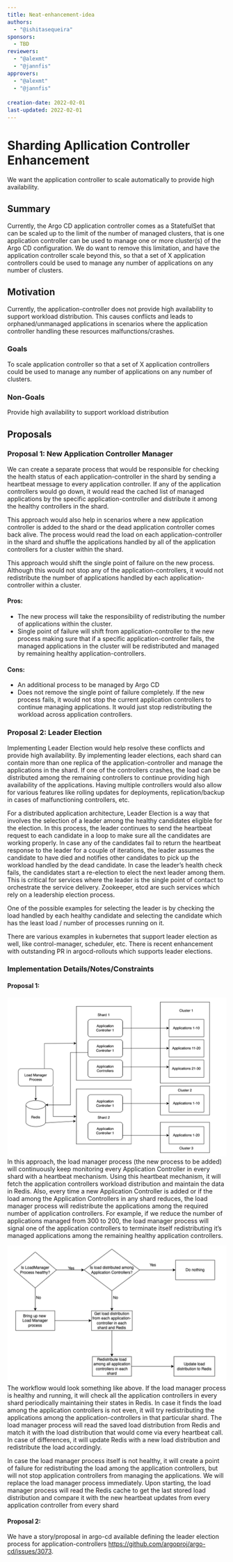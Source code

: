 ```yaml
---
title: Neat-enhancement-idea
authors:
  - "@ishitasequeira"
sponsors:
  - TBD        
reviewers:
  - "@alexmt"
  - "@jannfis"
approvers:
  - "@alexmt"
  - "@jannfis"

creation-date: 2022-02-01
last-updated: 2022-02-01
---
```


# Sharding Apllication Controller Enhancement

We want the application controller to scale automatically to provide high availability.


## Summary

Currently, the Argo CD application controller comes as a StatefulSet that can be scaled up to the limit of the number of managed clusters, that is one application controller can be used to manage one or more cluster(s) of the Argo CD configuration.
We do want to remove this limitation, and have the application controller scale beyond this, so that a set of X application controllers could be used to manage any number of applications on any number of clusters.


## Motivation

Currently, the application-controller does not provide high availability to support workload distribution. This causes conflicts and leads to orphaned/unmanaged applications in scenarios where the application controller handling these resources malfunctions/crashes.

### Goals

To scale application controller so that a set of X application controllers could be used to manage any number of applications on any number of clusters.

### Non-Goals

Provide high availability to support workload distribution

## Proposals

### Proposal 1: New Application Controller Manager

We can create a separate process that would be responsible for checking the health status of each application-controller in the shard by sending a heartbeat message to every application controller. If any of the application controllers would go down, it would read the cached list of managed applications by the specific application-controller and distribute it among the healthy controllers in the shard.

This approach would also help in scenarios where a new application controller is added to the shard or the dead application controller comes back alive. The process would read the load on each application-controller in the shard and shuffle the applications handled by all of the application controllers for a cluster within the shard.

This approach would shift the single point of failure on the new process. Although this would not stop any of the application-controllers, it would not redistribute the number of applications handled by each application-controller within a cluster.


#### Pros:
- The new process will take the responsibility of redistributing the number of applications within the cluster.
- Single point of failure will shift from application-controller to the new process making sure that if a specific application-controller fails, the managed applications in the cluster will be redistributed and managed by remaining healthy application-controllers.

#### Cons:
- An additional process to be managed by Argo CD
- Does not remove the single point of failure completely. If the new process fails, it would not stop the current application controllers to continue managing applications. It would just stop redistributing the workload across application controllers.


### Proposal 2: Leader Election
 
Implementing Leader Election would help resolve these conflicts and provide high availability. By implementing leader elections, each shard can contain more than one replica of the application-controller and manage the applications in the shard. If one of the controllers crashes, the load can be distributed among the remaining controllers to continue providing high availability of the applications. Having multiple controllers would also allow for various features like rolling updates for deployments, replication/backup in cases of malfunctioning controllers, etc.

For a distributed application architecture, Leader Election is a way that involves the selection of a leader among the healthy candidates eligible for the election. In this process, the leader continues to send the heartbeat request to each candidate in a loop to make sure all the candidates are working properly. In case any of the candidates fail to return the heartbeat response to the leader for a couple of iterations, the leader assumes the candidate to have died and notifies other candidates to pick up the workload handled by the dead candidate. In case the leader’s health check fails, the candidates start a re-election to elect the next leader among them. This is critical for services where the leader is the single point of contact to orchestrate the service delivery. Zookeeper, etcd are such services which rely on a leadership election process.

One of the possible examples for selecting the leader is by checking the load handled by each healthy candidate and selecting the candidate which has the least load / number of processes running on it.

There are various examples in kubernetes that support leader election as well, like control-manager, scheduler, etc. There is recent enhancement with outstanding PR in argocd-rollouts which supports leader elections.

### Implementation Details/Notes/Constraints

#### Proposal 1:

![sharding-application-controller](./sharding-application-controller.png)
In this approach, the load manager process (the new process to be added) will continuously keep monitoring every Application Controller in every shard with a heartbeat mechanism. Using this heartbeat mechanism, it will fetch the application controllers workload distribution and maintain the data in Redis. Also, every time a new Application Controller is added or if the load among the Application Controllers in any shard reduces, the load manager process will redistribute the applications among the required number of application controllers. For example, if we reduce the number of  applications managed from 300 to 200, the load manager process will signal one of the application controllers to terminate itself redistributing it’s managed applications among the remaining healthy application controllers.

![workflow-sharding-application-controller](./workflow-sharding-application-controller.png)
The workflow would look something like above. If the load manager process is healthy and running, it will check all the application controllers in every shard periodically maintaining their states in Redis. In case it finds the load among the application controllers is not even, it will try redistributing the applications among the application-controllers in that particular shard. The load manager process will read the saved load distribution from Redis and match it with the load distribution that would come via every heartbeat call. In case of differences, it will update Redis with a new load distribution and redistribute the load accordingly.

In case the load manager process itself is not healthy, it will create a point of failure for redistributing the load among the application controllers, but will not stop application controllers from managing the applications. We will replace the load manager process immediately. Upon starting, the load manager process will read the Redis cache to get the last stored load distribution and compare it with the new heartbeat updates from every application controller from every shard

#### Proposal 2:

We have a story/proposal in argo-cd available defining the leader election process for application-controllers https://github.com/argoproj/argo-cd/issues/3073.

